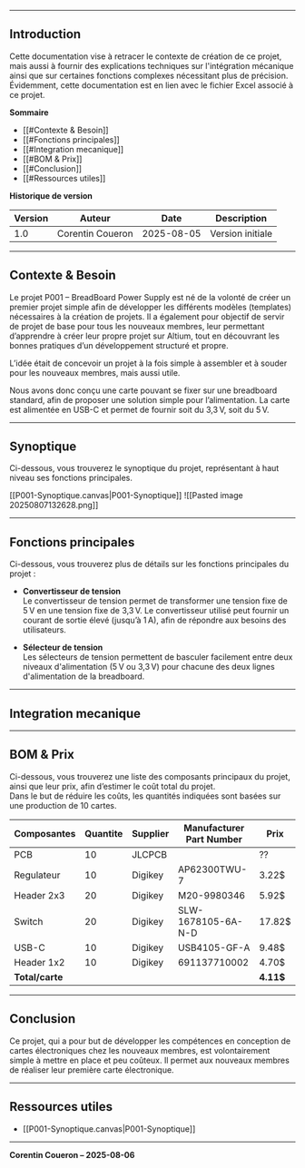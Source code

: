 
---
## Introduction

Cette documentation vise à retracer le contexte de création de ce projet, mais aussi à fournir des explications techniques sur l'intégration mécanique ainsi que sur certaines fonctions complexes nécessitant plus de précision. Évidemment, cette documentation est en lien avec le fichier Excel associé à ce projet.

**Sommaire**

- [[#Contexte & Besoin]]
- [[#Fonctions principales]]
- [[#Integration mecanique]]
- [[#BOM & Prix]]
- [[#Conclusion]]
- [[#Ressources utiles]]

**Historique de version**

|Version|Auteur|Date|Description|
|---|---|---|---|
|1.0|Corentin Coueron|2025-08-05|Version initiale|

---
## Contexte & Besoin

Le projet P001 – BreadBoard Power Supply est né de la volonté de créer un premier projet simple afin de développer les différents modèles (templates) nécessaires à la création de projets. Il a également pour objectif de servir de projet de base pour tous les nouveaux membres, leur permettant d’apprendre à créer leur propre projet sur Altium, tout en découvrant les bonnes pratiques d’un développement structuré et propre.

L’idée était de concevoir un projet à la fois simple à assembler et à souder pour les nouveaux membres, mais aussi utile.

Nous avons donc conçu une carte pouvant se fixer sur une breadboard standard, afin de proposer une solution simple pour l’alimentation. La carte est alimentée en USB-C et permet de fournir soit du 3,3 V, soit du 5 V.


---
## Synoptique

Ci-dessous, vous trouverez le synoptique du projet, représentant à haut niveau ses fonctions principales.

[[P001-Synoptique.canvas|P001-Synoptique]]
![[Pasted image 20250807132628.png]]


---
## Fonctions principales

Ci-dessous, vous trouverez plus de détails sur les fonctions principales du projet :

- **Convertisseur de tension**  
    Le convertisseur de tension permet de transformer une tension fixe de 5 V en une tension fixe de 3,3 V. Le convertisseur utilisé peut fournir un courant de sortie élevé (jusqu’à 1 A), afin de répondre aux besoins des utilisateurs.
    
- **Sélecteur de tension**  
    Les sélecteurs de tension permettent de basculer facilement entre deux niveaux d'alimentation (5 V ou 3,3 V) pour chacune des deux lignes d'alimentation de la breadboard.


---
## Integration mecanique





---
## BOM & Prix

Ci-dessous, vous trouverez une liste des composants principaux du projet, ainsi que leur prix, afin d’estimer le coût total du projet.  
Dans le but de réduire les coûts, les quantités indiquées sont basées sur une production de 10 cartes.

| Composantes     | Quantite | Supplier | Manufacturer Part Number | Prix      |
| --------------- | -------- | -------- | ------------------------ | --------- |
| PCB             | 10       | JLCPCB   |                          | ??        |
| Regulateur      | 10       | Digikey  | AP62300TWU-7             | 3.22$     |
| Header 2x3      | 20       | Digikey  | M20-9980346              | 5.92$     |
| Switch          | 20       | Digikey  | SLW-1678105-6A-N-D       | 17.82$    |
| USB-C           | 10       | Digikey  | USB4105-GF-A             | 9.48$     |
| Header 1x2      | 10       | Digikey  | 691137710002             | 4.70$     |
| **Total/carte** |          |          |                          | **4.11$** |

---
## Conclusion

Ce projet, qui a pour but de développer les compétences en conception de cartes électroniques chez les nouveaux membres, est volontairement simple à mettre en place et peu coûteux. Il permet aux nouveaux membres de réaliser leur première carte électronique.

---
## Ressources utiles

- [[P001-Synoptique.canvas|P001-Synoptique]]

---
**Corentin Coueron – 2025-08-06**
